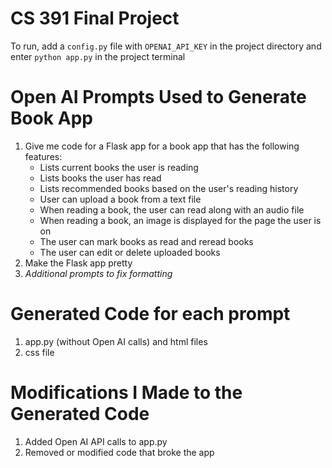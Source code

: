 # CS 391 Final Project

To run, add a `config.py` file with `OPENAI_API_KEY` in the project directory and enter `python app.py` in the project terminal

# Open AI Prompts Used to Generate Book App
1. Give me code for a Flask app for a book app that has the following features:
    - Lists current books the user is reading 
    - Lists books the user has read 
    - Lists recommended books based on the user's reading history 
    - User can upload a book from a text file
    - When reading a book, the user can read along with an audio file
    - When reading a book, an image is displayed for the page the user is on 
    - The user can mark books as read and reread books 
    - The user can edit or delete uploaded books
2. Make the Flask app pretty
3. *Additional prompts to fix formatting*

# Generated Code for each prompt
1. app.py (without Open AI calls) and html files
2. css file

# Modifications I Made to the Generated Code
1. Added Open AI API calls to app.py
2. Removed or modified code that broke the app
